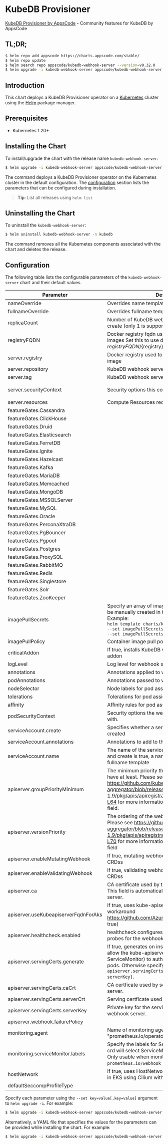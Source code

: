 # KubeDB Provisioner

[KubeDB Provisioner by AppsCode](https://github.com/kubedb) - Community features for KubeDB by AppsCode

## TL;DR;

```bash
$ helm repo add appscode https://charts.appscode.com/stable/
$ helm repo update
$ helm search repo appscode/kubedb-webhook-server --version=v0.32.0
$ helm upgrade -i kubedb-webhook-server appscode/kubedb-webhook-server -n kubedb --create-namespace --version=v0.32.0
```

## Introduction

This chart deploys a KubeDB Provisioner operator on a [Kubernetes](http://kubernetes.io) cluster using the [Helm](https://helm.sh) package manager.

## Prerequisites

- Kubernetes 1.20+

## Installing the Chart

To install/upgrade the chart with the release name `kubedb-webhook-server`:

```bash
$ helm upgrade -i kubedb-webhook-server appscode/kubedb-webhook-server -n kubedb --create-namespace --version=v0.32.0
```

The command deploys a KubeDB Provisioner operator on the Kubernetes cluster in the default configuration. The [configuration](#configuration) section lists the parameters that can be configured during installation.

> **Tip**: List all releases using `helm list`

## Uninstalling the Chart

To uninstall the `kubedb-webhook-server`:

```bash
$ helm uninstall kubedb-webhook-server -n kubedb
```

The command removes all the Kubernetes components associated with the chart and deletes the release.

## Configuration

The following table lists the configurable parameters of the `kubedb-webhook-server` chart and their default values.

|              Parameter               |                                                                                                                    Description                                                                                                                     |                                                                                            Default                                                                                             |
|--------------------------------------|----------------------------------------------------------------------------------------------------------------------------------------------------------------------------------------------------------------------------------------------------|------------------------------------------------------------------------------------------------------------------------------------------------------------------------------------------------|
| nameOverride                         | Overrides name template                                                                                                                                                                                                                            | <code>""</code>                                                                                                                                                                                |
| fullnameOverride                     | Overrides fullname template                                                                                                                                                                                                                        | <code>""</code>                                                                                                                                                                                |
| replicaCount                         | Number of KubeDB webhook server replicas to create (only 1 is supported)                                                                                                                                                                           | <code>1</code>                                                                                                                                                                                 |
| registryFQDN                         | Docker registry fqdn used to pull KubeDB related images Set this to use docker registry hosted at ${registryFQDN}/${registry}/${image}                                                                                                             | <code>ghcr.io</code>                                                                                                                                                                           |
| server.registry                      | Docker registry used to pull KubeDB webhook server image                                                                                                                                                                                           | <code>kubedb</code>                                                                                                                                                                            |
| server.repository                    | KubeDB webhook server container image                                                                                                                                                                                                              | <code>kubedb-webhook-server</code>                                                                                                                                                             |
| server.tag                           | KubeDB webhook server container image tag                                                                                                                                                                                                          | <code>""</code>                                                                                                                                                                                |
| server.securityContext               | Security options this container should run with                                                                                                                                                                                                    | <code>{"allowPrivilegeEscalation":false,"capabilities":{"drop":["ALL"]},"readOnlyRootFilesystem":true,"runAsNonRoot":true,"runAsUser":65534,"seccompProfile":{"type":"RuntimeDefault"}}</code> |
| server.resources                     | Compute Resources required by this container                                                                                                                                                                                                       | <code>{}</code>                                                                                                                                                                                |
| featureGates.Cassandra               |                                                                                                                                                                                                                                                    | <code>false</code>                                                                                                                                                                             |
| featureGates.ClickHouse              |                                                                                                                                                                                                                                                    | <code>false</code>                                                                                                                                                                             |
| featureGates.Druid                   |                                                                                                                                                                                                                                                    | <code>false</code>                                                                                                                                                                             |
| featureGates.Elasticsearch           |                                                                                                                                                                                                                                                    | <code>true</code>                                                                                                                                                                              |
| featureGates.FerretDB                |                                                                                                                                                                                                                                                    | <code>false</code>                                                                                                                                                                             |
| featureGates.Ignite                  |                                                                                                                                                                                                                                                    | <code>false</code>                                                                                                                                                                             |
| featureGates.Hazelcast               |                                                                                                                                                                                                                                                    | <code>false</code>                                                                                                                                                                             |
| featureGates.Kafka                   |                                                                                                                                                                                                                                                    | <code>true</code>                                                                                                                                                                              |
| featureGates.MariaDB                 |                                                                                                                                                                                                                                                    | <code>true</code>                                                                                                                                                                              |
| featureGates.Memcached               |                                                                                                                                                                                                                                                    | <code>false</code>                                                                                                                                                                             |
| featureGates.MongoDB                 |                                                                                                                                                                                                                                                    | <code>true</code>                                                                                                                                                                              |
| featureGates.MSSQLServer             |                                                                                                                                                                                                                                                    | <code>false</code>                                                                                                                                                                             |
| featureGates.MySQL                   |                                                                                                                                                                                                                                                    | <code>true</code>                                                                                                                                                                              |
| featureGates.Oracle                  |                                                                                                                                                                                                                                                    | <code>false</code>                                                                                                                                                                             |
| featureGates.PerconaXtraDB           |                                                                                                                                                                                                                                                    | <code>true</code>                                                                                                                                                                              |
| featureGates.PgBouncer               |                                                                                                                                                                                                                                                    | <code>false</code>                                                                                                                                                                             |
| featureGates.Pgpool                  |                                                                                                                                                                                                                                                    | <code>false</code>                                                                                                                                                                             |
| featureGates.Postgres                |                                                                                                                                                                                                                                                    | <code>true</code>                                                                                                                                                                              |
| featureGates.ProxySQL                |                                                                                                                                                                                                                                                    | <code>true</code>                                                                                                                                                                              |
| featureGates.RabbitMQ                |                                                                                                                                                                                                                                                    | <code>false</code>                                                                                                                                                                             |
| featureGates.Redis                   |                                                                                                                                                                                                                                                    | <code>true</code>                                                                                                                                                                              |
| featureGates.Singlestore             |                                                                                                                                                                                                                                                    | <code>false</code>                                                                                                                                                                             |
| featureGates.Solr                    |                                                                                                                                                                                                                                                    | <code>false</code>                                                                                                                                                                             |
| featureGates.ZooKeeper               |                                                                                                                                                                                                                                                    | <code>false</code>                                                                                                                                                                             |
| imagePullSecrets                     | Specify an array of imagePullSecrets. Secrets must be manually created in the namespace. <br> Example: <br> `helm template charts/kubedb-webhook-server \` <br> `--set imagePullSecrets[0].name=sec0 \` <br> `--set imagePullSecrets[1].name=sec1` | <code>[]</code>                                                                                                                                                                                |
| imagePullPolicy                      | Container image pull policy                                                                                                                                                                                                                        | <code>IfNotPresent</code>                                                                                                                                                                      |
| criticalAddon                        | If true, installs KubeDB webhook server as critical addon                                                                                                                                                                                          | <code>false</code>                                                                                                                                                                             |
| logLevel                             | Log level for webhook server                                                                                                                                                                                                                       | <code>3</code>                                                                                                                                                                                 |
| annotations                          | Annotations applied to webhook server deployment                                                                                                                                                                                                   | <code>{}</code>                                                                                                                                                                                |
| podAnnotations                       | Annotations passed to webhook server pod(s).                                                                                                                                                                                                       | <code>{}</code>                                                                                                                                                                                |
| nodeSelector                         | Node labels for pod assignment                                                                                                                                                                                                                     | <code>{"kubernetes.io/os":"linux"}</code>                                                                                                                                                      |
| tolerations                          | Tolerations for pod assignment                                                                                                                                                                                                                     | <code>[]</code>                                                                                                                                                                                |
| affinity                             | Affinity rules for pod assignment                                                                                                                                                                                                                  | <code>{}</code>                                                                                                                                                                                |
| podSecurityContext                   | Security options the webhook server pod should run with.                                                                                                                                                                                           | <code>{}</code>                                                                                                                                                                                |
| serviceAccount.create                | Specifies whether a service account should be created                                                                                                                                                                                              | <code>true</code>                                                                                                                                                                              |
| serviceAccount.annotations           | Annotations to add to the service account                                                                                                                                                                                                          | <code>{}</code>                                                                                                                                                                                |
| serviceAccount.name                  | The name of the service account to use. If not set and create is true, a name is generated using the fullname template                                                                                                                             | <code></code>                                                                                                                                                                                  |
| apiserver.groupPriorityMinimum       | The minimum priority the webhook api group should have at least. Please see https://github.com/kubernetes/kube-aggregator/blob/release-1.9/pkg/apis/apiregistration/v1beta1/types.go#L58-L64 for more information on proper values of this field.  | <code>10000</code>                                                                                                                                                                             |
| apiserver.versionPriority            | The ordering of the webhook api inside of the group. Please see https://github.com/kubernetes/kube-aggregator/blob/release-1.9/pkg/apis/apiregistration/v1beta1/types.go#L66-L70 for more information on proper values of this field               | <code>15</code>                                                                                                                                                                                |
| apiserver.enableMutatingWebhook      | If true, mutating webhook is configured for KubeDB CRDss                                                                                                                                                                                           | <code>true</code>                                                                                                                                                                              |
| apiserver.enableValidatingWebhook    | If true, validating webhook is configured for KubeDB CRDss                                                                                                                                                                                         | <code>true</code>                                                                                                                                                                              |
| apiserver.ca                         | CA certificate used by the Kubernetes api server. This field is automatically assigned by the webhook server.                                                                                                                                      | <code>not-ca-cert</code>                                                                                                                                                                       |
| apiserver.useKubeapiserverFqdnForAks | If true, uses kube-apiserver FQDN for AKS cluster to workaround https://github.com/Azure/AKS/issues/522 (default true)                                                                                                                             | <code>true</code>                                                                                                                                                                              |
| apiserver.healthcheck.enabled        | healthcheck configures the readiness and liveliness probes for the webhook server pod.                                                                                                                                                             | <code>false</code>                                                                                                                                                                             |
| apiserver.servingCerts.generate      | If true, generates on install/upgrade the certs that allow the kube-apiserver (and potentially ServiceMonitor) to authenticate webhook servers pods. Otherwise specify certs in `apiserver.servingCerts.{caCrt, serverCrt, serverKey}`.            | <code>true</code>                                                                                                                                                                              |
| apiserver.servingCerts.caCrt         | CA certficate used by serving certificate of webhook server.                                                                                                                                                                                       | <code>""</code>                                                                                                                                                                                |
| apiserver.servingCerts.serverCrt     | Serving certficate used by webhook server.                                                                                                                                                                                                         | <code>""</code>                                                                                                                                                                                |
| apiserver.servingCerts.serverKey     | Private key for the serving certificate used by webhook server.                                                                                                                                                                                    | <code>""</code>                                                                                                                                                                                |
| apiserver.webhook.failurePolicy      |                                                                                                                                                                                                                                                    | <code>Ignore</code>                                                                                                                                                                            |
| monitoring.agent                     | Name of monitoring agent (one of "prometheus.io", "prometheus.io/operator", "prometheus.io/builtin")                                                                                                                                               | <code>""</code>                                                                                                                                                                                |
| monitoring.serviceMonitor.labels     | Specify the labels for ServiceMonitor. Prometheus crd will select ServiceMonitor using these labels. Only usable when monitoring agent is `prometheus.io/webhook server`.                                                                          | <code>{"monitoring.appscode.com/prometheus":"auto"}</code>                                                                                                                                     |
| hostNetwork                          | If true, uses HostNetwork for pods. This is required in EKS using Cilium with VxLAN overlay                                                                                                                                                        | <code>false</code>                                                                                                                                                                             |
| defaultSeccompProfileType            |                                                                                                                                                                                                                                                    | <code>""</code>                                                                                                                                                                                |


Specify each parameter using the `--set key=value[,key=value]` argument to `helm upgrade -i`. For example:

```bash
$ helm upgrade -i kubedb-webhook-server appscode/kubedb-webhook-server -n kubedb --create-namespace --version=v0.32.0 --set replicaCount=1
```

Alternatively, a YAML file that specifies the values for the parameters can be provided while
installing the chart. For example:

```bash
$ helm upgrade -i kubedb-webhook-server appscode/kubedb-webhook-server -n kubedb --create-namespace --version=v0.32.0 --values values.yaml
```
